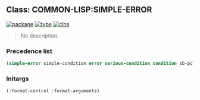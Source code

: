 ## Class: COMMON-LISP:SIMPLE-ERROR
[![package](https://img.shields.io/badge/Package-COMMON--LISP-5f9ea0.svg?style=social&colorA=999999)](../) [![type](https://img.shields.io/badge/Type-Class-5f9ea0.svg?style=social&colorA=999999)](../#class) [![clhs](https://img.shields.io/badge/CLHS-SIMPLE--ERROR-5f9ea0.svg?style=social&colorA=999999)](http://www.lispworks.com/documentation/HyperSpec/Body/e_smp_er.htm) 

> No description.

### Precedence list
```cl
(simple-error simple-condition error serious-condition condition sb-pcl::slot-object t)
```
### Initargs
```cl
(:format-control :format-arguments)
```
